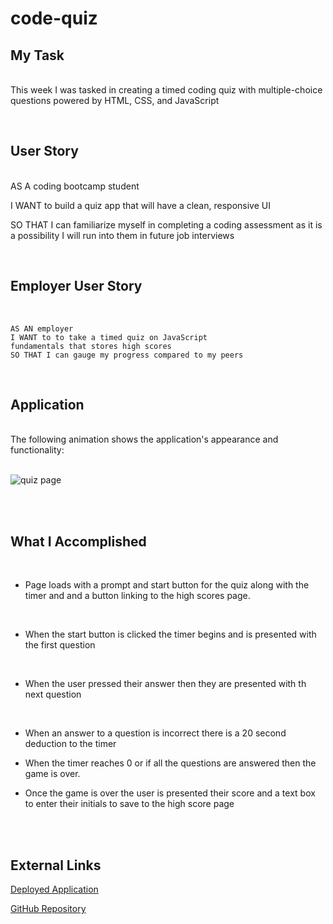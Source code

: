 # code-quiz

## My Task

<br>This week I was tasked in creating a timed coding quiz with multiple-choice questions powered by HTML, CSS, and JavaScript

<br>

## User Story

<br>AS A coding bootcamp student

I WANT to build a quiz app that will have a clean, responsive UI

SO THAT I can familiarize myself in completing a coding assessment as it is a possibility I will run into them in future job interviews

<br>

## Employer User Story
<br>

```
AS AN employer
I WANT to to take a timed quiz on JavaScript
fundamentals that stores high scores
SO THAT I can gauge my progress compared to my peers 
```
<br>

## Application

<br>The following animation shows the application's appearance and functionality:<br><br>

![quiz page](develop/images/coding-quiz.gif)

<br><br>

## What I Accomplished 

<br>

* Page loads with a prompt and start button for the quiz along with the timer and and a button linking to the high scores page.
<br>

* When the start button is clicked the timer begins and is presented with the first question
<br>

* When the user pressed their answer then they are presented with th next question
<br>

* When an answer to a question is incorrect there is a 20 second deduction to the timer

* When the timer reaches 0 or if all the questions are answered then the game is over.

* Once the game is over the user is presented their score and a text box to enter their initials to save to the high score page

<br><br>


## External Links
[Deployed Application](https://odingol.github.io/04-hw-web-api/develop)

[GitHub Repository](https://github.com/odingol/04-hw-web-api)


